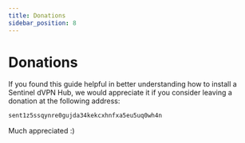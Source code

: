 ```yaml
---
title: Donations
sidebar_position: 8
---
```


# Donations

If you found this guide helpful in better understanding how to install a Sentinel dVPN Hub, we would appreciate it if you consider leaving a donation at the following address:

```bash
sent1z5ssqynre0gujda34kekcxhnfxa5eu5uq0wh4n
```

Much appreciated :)